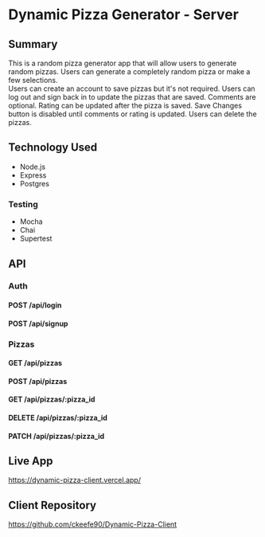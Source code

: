 # Dynamic Pizza Generator - Server

## Summary

This is a random pizza generator app that will allow users to generate random pizzas.
Users can generate a completely random pizza or make a few selections.  
Users can create an account to save pizzas but it's not required.
Users can log out and sign back in to update the pizzas that are saved.
Comments are optional. Rating can be updated after the pizza is saved.
Save Changes button is disabled until comments or rating is updated. 
Users can delete the pizzas. 

## Technology Used

- Node.js
- Express
- Postgres
  
### Testing

- Mocha
- Chai
- Supertest

## API

### Auth
#### POST /api/login
#### POST /api/signup

### Pizzas
#### GET /api/pizzas
#### POST /api/pizzas
#### GET /api/pizzas/:pizza_id
#### DELETE /api/pizzas/:pizza_id
#### PATCH /api/pizzas/:pizza_id


## Live App

https://dynamic-pizza-client.vercel.app/

## Client Repository

https://github.com/ckeefe90/Dynamic-Pizza-Client